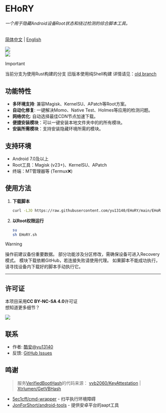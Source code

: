# EHoRY

###### 一个用于隐藏Android设备Root状态和绕过检测的综合脚本工具。

[简体中文](readme.md) | [English](readme_en.md)

![](https://img.shields.io/badge/Platform-Android-green?logo=Android&style=for-the-badge)  
[![](https://img.shields.io/badge/Update_Log-v5.0-orange?style=for-the-badge)](update_log.md)  

> [!IMPORTANT]
> 当前分支为使用Rust构建的分支
> 旧版本使用纯Shell构建
> 详情请见：[old branch](https://github.com/yu13140/EHoRY/tree/old)

## 功能特性
- **多环境支持**: 兼容Magisk、KernelSU、APatch等Root方案。
- **自动化修复**: 一键解决Momo、Native Test、Holmes等应用的检测问题。
- **网络优化**: 自动选择最佳CDN节点加速下载。
- **便捷安装模块**：可以一键安装本地文件夹中的的所有模块。
- **安装所需模块**：支持安装隐藏环境所需的模块。

## 支持环境
- Android 7.0及以上
- Root工具：Magisk (v23+)、KernelSU、APatch
- 终端：MT管理器等 (Termux❌)

## 使用方法
1. **下载脚本**  
   ```bash
   curl -LJO https://raw.githubusercontent.com/yu13140/EHoRY/main/EHoRY.sh
   ```
2. **以Root权限运行**
   ```bash
   su
   sh EHoRY.sh
   ```
> [!WARNING]
> 操作前建议备份重要数据。
> 部分功能涉及分区修改，需确保设备可进入Recovery模式。
> 模块下载依赖GitHub，若连接失败请使用代理。
> 如果脚本不能成功执行，请寻找设备内下载好的脚本手动执行它。

---

## 许可证
本项目采用**CC BY-NC-SA 4.0**许可证  
想知道更多细节？

[![](https://img.shields.io/badge/License-CC_BY--NC--NA_4.0-blue?style=for-the-badge&logo=Github)](LICENSE)

## 联系
- 作者: [酷安@yu13140](https://www.coolapk.com/u/24898135)
- 反馈: [GitHub Issues](https://github.com/yu13140/EHoRY/issues)

## 鸣谢
>服务[VerifiedBootHash](https://github.com/yu13140/VerifiedBootHash)的代码来源：
>[vvb2060/KeyAttestation](https://github.com/vvb2060/KeyAttestation) | [Xtrlumen/GetVBHash](https://github.com/XtrLumen/GetVBHash)

- [5ec1cff/cmd-wrapper](https://gist.github.com/5ec1cff/4b3a3ef329094e1427e2397cfa2435ff) - 扫平执行环境障碍
- [JonForShort/android-tools](https://github.com/JonForShort/android-tools) - 提供安卓平台的aapt工具